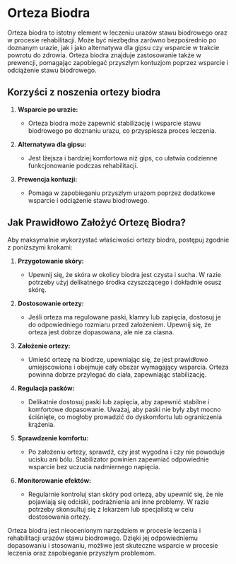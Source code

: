 # Orteza Biodra

Orteza biodra to istotny element w leczeniu urazów stawu biodrowego oraz w procesie rehabilitacji. Może być niezbędna zarówno bezpośrednio po doznanym urazie, jak i jako alternatywa dla gipsu czy wsparcie w trakcie powrotu do zdrowia. Orteza biodra znajduje zastosowanie także w prewencji, pomagając zapobiegać przyszłym kontuzjom poprzez wsparcie i odciążenie stawu biodrowego.

## Korzyści z noszenia ortezy biodra

1. **Wsparcie po urazie:**
    - Orteza biodra może zapewnić stabilizację i wsparcie stawu biodrowego po doznaniu urazu, co przyspiesza proces leczenia.

2. **Alternatywa dla gipsu:**
    - Jest lżejsza i bardziej komfortowa niż gips, co ułatwia codzienne funkcjonowanie podczas rehabilitacji.

3. **Prewencja kontuzji:**
    - Pomaga w zapobieganiu przyszłym urazom poprzez dodatkowe wsparcie i odciążenie stawu biodrowego.

## Jak Prawidłowo Założyć Ortezę Biodra?

Aby maksymalnie wykorzystać właściwości ortezy biodra, postępuj zgodnie z poniższymi krokami:

1. **Przygotowanie skóry:**
    - Upewnij się, że skóra w okolicy biodra jest czysta i sucha. W razie potrzeby użyj delikatnego środka czyszczącego i dokładnie osusz skórę.

2. **Dostosowanie ortezy:**
    - Jeśli orteza ma regulowane paski, klamry lub zapięcia, dostosuj je do odpowiedniego rozmiaru przed założeniem. Upewnij się, że orteza jest dobrze dopasowana, ale nie za ciasna.

3. **Założenie ortezy:**
    - Umieść ortezę na biodrze, upewniając się, że jest prawidłowo umiejscowiona i obejmuje cały obszar wymagający wsparcia. Orteza powinna dobrze przylegać do ciała, zapewniając stabilizację.

4. **Regulacja pasków:**
    - Delikatnie dostosuj paski lub zapięcia, aby zapewnić stabilne i komfortowe dopasowanie. Uważaj, aby paski nie były zbyt mocno ściśnięte, co mogłoby prowadzić do dyskomfortu lub ograniczenia krążenia.

5. **Sprawdzenie komfortu:**
    - Po założeniu ortezy, sprawdź, czy jest wygodna i czy nie powoduje ucisku ani bólu. Stabilizator powinien zapewniać odpowiednie wsparcie bez uczucia nadmiernego napięcia.

6. **Monitorowanie efektów:**
    - Regularnie kontroluj stan skóry pod ortezą, aby upewnić się, że nie pojawiają się odciski, podrażnienia ani inne problemy. W razie potrzeby skonsultuj się z lekarzem lub specjalistą w celu dostosowania ortezy.

Orteza biodra jest nieocenionym narzędziem w procesie leczenia i rehabilitacji urazów stawu biodrowego. Dzięki jej odpowiedniemu dopasowaniu i stosowaniu, możliwe jest skuteczne wsparcie w procesie leczenia oraz zapobieganie przyszłym problemom.
